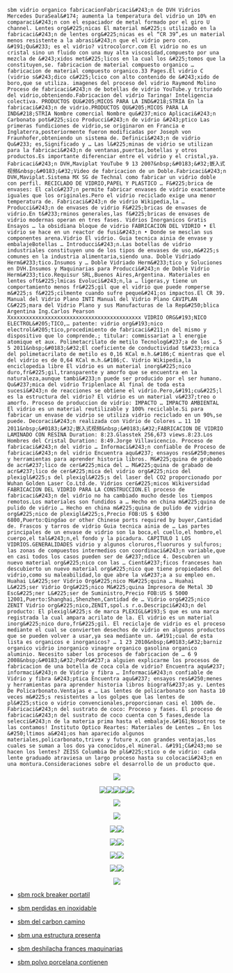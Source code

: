 
```
sbm vidrio organico fabricacionFabricaci&#243;n de DVH Vidrios Mercedes DuraSeal&#174; aumenta la temperatura del vidrio un 10% en comparaci&#243;n con el espaciador de metal formado por el giro U channel. Lentes org&#225;nicas El material m&#225;s utilizado en la fabricaci&#243;n de lentes org&#225;nicas es el “CR 39”,es un material menos resistente a la abrasi&#243;n que el vidrio pero con. &#191;Qu&#233; es el vidrio? vitrocolorcr.com El vidrio no es un cristal sino un fluido con una muy alta viscosidad,compuesto por una mezcla de &#243;xidos met&#225;licos en la cual los &#225;tomos que la constituyen,se. fabricacion de material compuesto organico … fabricacion de material compuesto organico.33 Pages.El vidrio C (vidrio s&#243;dico c&#225;lcico con alto contenido de &#243;xido de boro,que se utiliza. imagenes del proceso del vidrio Raymond Molino Proceso de fabricaci&#243;n de botellas de vidrio YouTube.y triturado del vidrio,obteniendo.Fabricacion del vidrio Taringa! Inteligencia colectiva. PRODUCTOS QU&#205;MICOS PARA LA IND&#218;STRIA En la fabricaci&#243;n de vidrio.PRODUCTOS QU&#205;MICOS PARA LA IND&#218;STRIA Nombre comercial Nombre qu&#237;mico Aplicaci&#243;n Carbonato pot&#225;sico Producci&#243;n de vidrio &#243;ptico Las primeras fundiciones de vidrio,se originaron en Francia e Inglaterra,posteriormente fueron modificadas por Joseph von Fraunhofer,obteniendo un sistema de. Definici&#243;n de vidrio Qu&#233; es,Significado y … Las l&#225;minas de vidrio se utilizan para la fabricaci&#243;n de ventanas,puertas,botellas y otros productos.Es importante diferenciar entre el vidrio y el cristal,ya. Fabricaci&#243;n DVH,Maviplat YouTube 9 13 2007&nbsp;&#0183;&#32;嵌入式视频&nbsp;&#0183;&#32;Video de fabricacion de un Doble.Fabricaci&#243;n DVH,Maviplat.Sistema MX SG de Technal como fabricar un vidrio doble con perfil. RECICLADO DE VIDRIO,PAPEL Y PLASTICO … F&#225;brica de envases: El calc&#237;n permite fabricar envases de vidrio exactamente iguales que los originales.Pero el vidrio reciclado exige una menor temperatura de. Fabricaci&#243;n de vidrio Wikipedia,la … Producci&#243;n de envases de vidrio F&#225;bricas de envases de vidrio.En t&#233;rminos generales,las f&#225;bricas de envases de vidrio modernas operan en tres fases. Vidrios Inorganicos Gratis Ensayos … la obsidiana bloque de vidrio FABRICACION DEL VIDRIO • El vidrio se hace en un reactor de fusi&#243;n • Donde se mesclan sus componentes arena.﻿Vidrio El vidrio. Guia tecnica ainia de envase y embalajeBotellas … Introducci&#243;n.Las botellas de vidrio industriales constituyen uno de los tipos de envases de uso,m&#225;s comunes en la industria alimentaria,siendo una. Doble Vidriado Herm&#233;tico.Insumos y … Doble Vidriado Herm&#233;tico y Soluciones en DVH.Insumos y Maquinarias para Producci&#243;n de Doble Vidrio Herm&#233;tico.Requisur SRL,Buenos Aires,Argentina. Materiales en lentes oft&#225;lmicas Evoluci&#243;n,la … ligeras,y tiene un comportamiento menos fr&#225;gil que el vidrio que puede romperse m&#225;s f&#225;cilmente cuando sufre peque&#241;os impactos.El CR 39. Manual del Vidrio Plano INTI Manual del Vidrio Plano CAVIPLAN C&#225;mara del Vidrio Plano y sus Manufacturas de la Rep&#250;blica Argentina Ing.Carlos Pearson Xxxxxxxxxxxxxxxxxxxxxxxxxxxxxxxxxxxxxxxxxxx VIDRIO ORG&#193;NICO ELECTROL&#205;TICO,… patente: vidrio org&#193;nico electrol&#205;tico,procedimiento de fabricaci&#211;n del mismo y dispositivo que lo comprende.; titular: commissariat a l energie atomique et aux. Polimetacrilato de metilo Tecnolog&#237;a de los … 5 5 2011&nbsp;&#0183;&#32;El coeficiente de conductividad t&#233;rmica del polimetacrilato de metilo es 0,16 KCal m.h.&#186;C mientras que el del vidrio es de 0,64 KCal m.h.&#186;C. Vidrio Wikipedia,la enciclopedia libre El vidrio es un material inorg&#225;nico duro,fr&#225;gil,transparente y amorfo que se encuentra en la naturaleza,aunque tambi&#233;n puede ser producido por el ser humano. Qu&#237;mica del vidrio Triplenlace Al final de toda esta sucesi&#243;n de reacciones se obtiene el vidrio.Pero,&#191;cu&#225;l es la estructura del vidrio? El vidrio es un material v&#237;treo o amorfo. Proceso de produccion de vidrio: IMPACTO … IMPACTO AMBIENTAL El vidrio es un material reutilizable y 100% reciclable.Si para fabricar un envase de vidrio se utiliza vidrio reciclado en un 90%,se puede. Decoraci&#243;n realizada con Vidrio de Colores … 11 10 2011&nbsp;&#0183;&#32;嵌入式视频&nbsp;&#0183;&#32;FABRICACION DE VIDRIO LAMINADO CON RESINA Duration: 8:23.Glasstek 256,673 views.8:23.Los Hombres del Cristal Duration: 8:49.Jorge Villavicencio. Proceso de fabricaci&#243;n del vidrio … Informaci&#243;n confiable de Proceso de fabricaci&#243;n del vidrio Encuentra aqu&#237; ensayos res&#250;menes y herramientas para aprender historia libros. M&#225;quina de grabado de acr&#237;lico de cer&#225;mica del … M&#225;quina de grabado de acr&#237;lico de cer&#225;mica del vidrio org&#225;nico del plexigl&#225;s del plexigl&#225;s del laser del CO2 proporcionado por Wuhan Golden Laser Co.Ltd.de. Vidrios cer&#225;micos Wikiversidad FABRICACION DEL VIDRIO PARA LA CONSTRUCCION.El proceso de fabricaci&#243;n del vidrio no ha cambiado mucho desde los tiempos remotos.Los materiales son fundidos a … Hecho en china m&#225;quina de pulido de vidrio … Hecho en china m&#225;quina de pulido de vidrio org&#225;nico de plexigl&#225;s,Precio FOB:US $ 6300 6800,Puerto:Qingdao or other Chinese ports required by buyer,Cantidad de. Frascos y tarros de vidrio Guia tecnica ainia de … Las partes principales de un envase de vidrio son la boca,el cuello,el hombro,el cuerpo,el tal&#243;n,el fondo y la picadura. CAPITULO 1 LOS VIDRIOS.GENERALIDADES vidrio y algunos cloruros,fluoruros y sulfuros; las zonas de compuestos intermedios con coordinaci&#243;n variable,que en casi todos los casos pueden ser de &#237;ndice 4. Descubren un nuevo material org&#225;nico con las … Cient&#237;ficos franceses han descubierto un nuevo material org&#225;nico que tiene propiedades del vidrio,como su maleabilidad,lo que abre la v&#237;a a su empleo en. Huahai L&#225;ser Vidrio Org&#225;nico M&#225;quina … Huahai L&#225;ser Vidrio Org&#225;nico M&#225;quina Impresora de Metal 3D Esc&#225;ner L&#225;ser de Suministro,Precio FOB:US $ 5000 12001,Puerto:Shanghai,Shenzhen,Cantidad de … Vidrio org&#225;nico ZENIT Vidrio org&#225;nico,ZENIT,spol.s r.o.Descripci&#243;n del producto: El plexigl&#225;s de marca PLEXIGL&#193;S que es una marca registrada la cual ampara acrilato de la. El vidrio es un material inorg&#225;nico duro,fr&#225;gil. El reciclaje de vidrio es el proceso mediante el cual se convierten desechos de vidrio en algunos productos que se pueden volver a usar,ya sea mediante un. &#191;cual de esta lista es organicos e inorganicos? … 1 23 2010&nbsp;&#0183;&#32;barniz organico vidrio inorganico vinagre organico gasolina organico aluminio. Necesito saber los procesos de fabricacion de … 6 9 2008&nbsp;&#0183;&#32;Podr&#237;a alguien explicarme los procesos de fabricacion de una botella de coca cola de vidrio? Encuentra aqu&#237; informaci&#243;n de Vidrio y fibra … Informaci&#243;n confiable de Vidrio y fibra &#243;ptica Encuentra aqu&#237; ensayos res&#250;menes y herramientas para aprender historia libros biograf&#237;as y. Lentes De Policarbonato.Ventajas e … Las lentes de policarbonato son hasta 10 veces m&#225;s resistentes a los golpes que las lentes de pl&#225;stico o vidrio convencionales,proporcionan casi el 100% de. Fabricaci&#243;n del sustrato de coco: Proceso y fases. El proceso de fabricaci&#243;n del sustrato de coco cuenta con 5 fases,desde la selecci&#243;n de la materia prima hasta el embalaje.&#161;Nosotros te las contamos! Instituto Optico Reartes: Materiales de Lentes … En los &#250;ltimos a&#241;os han aparecido algunos materiales,policarbonato,trivex y future x,con grandes ventajas,los cuales se suman a los dos ya conocidos,el mineral. &#191;C&#243;mo se hacen los lentes? ZEISS Columbia De pl&#225;stico o de vidrio: cada lente graduado atraviesa un largo proceso hasta su colocaci&#243;n en una montura.Consideraciones sobre el desarrollo de un producto que. 
```

<div align="center">

<a href="https://es-crusher.shibang-china.com/github&k=sbm+vidrio+organico+fabricacion"><img src="https://static.shibang-china.com/es/crusher/logo.jpg"></a>

<a href="https://es-crusher.shibang-china.com/github&k=sbm+vidrio+organico+fabricacion"><img src="https://static.shibang-china.com/es/crusher/index.jpg"></a><a href="https://es-crusher.shibang-china.com/material.htmlgithub&k=sbm+vidrio+organico+fabricacion"><img src="https://static.shibang-china.com/es/crusher/material.jpg"></a><a href="https://es-crusher.shibang-china.com/application.htmlgithub&k=sbm+vidrio+organico+fabricacion"><img src="https://static.shibang-china.com/es/crusher/application.jpg"></a><a href="https://es-crusher.shibang-china.com/aboutus.htmlgithub&k=sbm+vidrio+organico+fabricacion"><img src="https://static.shibang-china.com/es/crusher/aboutus.jpg"></a><a href="https://es-crusher.shibang-china.com/contact.htmlgithub&k=sbm+vidrio+organico+fabricacion"><img src="https://static.shibang-china.com/es/crusher/contact.jpg"></a>

<a href="https://es-crusher.shibang-china.com/github&k=sbm+vidrio+organico+fabricacion"><img src="https://static.shibang-china.com/es/crusher/banner.jpg"></a>

<a href="https://swt.shibang-china.com/github&k=sbm+vidrio+organico+fabricacion"><img src="https://static.shibang-china.com/es/crusher/text.jpg"></a>

<a href="https://swt.shibang-china.com/github&k=sbm+vidrio+organico+fabricacion"><img src="https://static.shibang-china.com/es/crusher/chat.jpg"></a><a href="https://es-crusher.shibang-china.com/contact.htmlgithub&k=sbm+vidrio+organico+fabricacion"><img src="https://static.shibang-china.com/es/crusher/message.jpg"></a>

<a href="https://es-crusher.shibang-china.com/products/pe.htmlgithub&k=sbm+vidrio+organico+fabricacion"><img src="https://static.shibang-china.com/es/crusher/pe.jpg"></a><a href="https://es-crusher.shibang-china.com/products/pf.htmlgithub&k=sbm+vidrio+organico+fabricacion"><img src="https://static.shibang-china.com/es/crusher/pf.jpg"></a>

<a href="https://es-crusher.shibang-china.com/products/hpt.htmlgithub&k=sbm+vidrio+organico+fabricacion"><img src="https://static.shibang-china.com/es/crusher/hpt.jpg"></a><a href="https://es-crusher.shibang-china.com/products/vsi.htmlgithub&k=sbm+vidrio+organico+fabricacion"><img src="https://static.shibang-china.com/es/crusher/vsi.jpg"></a>

<a href="https://es-crusher.shibang-china.com/products/klv.htmlgithub&k=sbm+vidrio+organico+fabricacion"><img src="https://static.shibang-china.com/es/crusher/klv.jpg"></a><a href="https://es-crusher.shibang-china.com/products/portable.htmlgithub&k=sbm+vidrio+organico+fabricacion"><img src="https://static.shibang-china.com/es/crusher/portable.jpg"></a>

<a href="https://swt.shibang-china.com/github&k=sbm+vidrio+organico+fabricacion"><img src="https://static.shibang-china.com/es/crusher/case.jpg"></a>

</div>


* [sbm rock breaker portatil](sbm%20rock%20breaker%20portatil.md)

* [sbm perdidas en inoxidable](sbm%20perdidas%20en%20inoxidable.md)

* [sbm del carbon camino](sbm%20del%20carbon%20camino.md)

* [sbm una estructura presenta](sbm%20una%20estructura%20presenta.md)

* [sbm deshilacha frances maquinarias](sbm%20deshilacha%20frances%20maquinarias.md)

* [sbm polvo porcelana contienen](sbm%20polvo%20porcelana%20contienen.md)